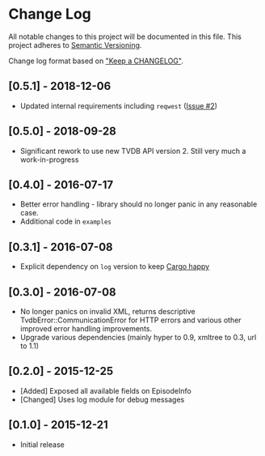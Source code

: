 # Change Log
All notable changes to this project will be documented in this file.
This project adheres to [Semantic Versioning](http://semver.org/).

Change log format based on
["Keep a CHANGELOG"](http://keepachangelog.com/).

## [0.5.1] - 2018-12-06
- Updated internal requirements including `reqwest` ([Issue #2](https://github.com/dbr/tvdb-rs/issues/2))

## [0.5.0] - 2018-09-28
- Significant rework to use new TVDB API version 2. Still very much a work-in-progress

## [0.4.0] - 2016-07-17
- Better error handling - library should no longer panic in any reasonable case.
- Additional code in `examples`

## [0.3.1] - 2016-07-08
- Explicit dependency on `log` version to keep [Cargo happy](http://doc.crates.io/faq.html#can-libraries-use--as-a-version-for-their-dependencies)

## [0.3.0] - 2016-07-08
- No longer panics on invalid XML, returns descriptive
  TvdbError::CommunicationError for HTTP errors and various other improved
  error handling improvements.
- Upgrade various dependencies (mainly hyper to 0.9, xmltree to 0.3, url to 1.1)

## [0.2.0] - 2015-12-25
- [Added] Exposed all available fields on EpisodeInfo
- [Changed] Uses log module for debug messages

## [0.1.0] - 2015-12-21
- Initial release
